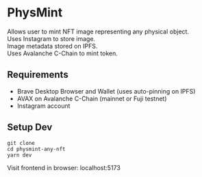 # PhysMint

Allows user to mint NFT image representing any physical object.  
Uses Instagram to store image.  
Image metadata stored on IPFS.  
Uses Avalanche C-Chain to mint token.  

## Requirements

- Brave Desktop Browser and Wallet (uses auto-pinning on IPFS)  
- AVAX on Avalanche C-Chain (mainnet or Fuji testnet)  
- Instagram account  

## Setup Dev

```
git clone  
cd physmint-any-nft  
yarn dev
```  
Visit frontend in browser: localhost:5173  
